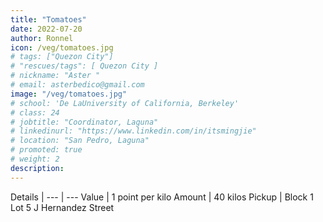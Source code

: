 ```yaml
---
title: "Tomatoes"
date: 2022-07-20
author: Ronnel
icon: /veg/tomatoes.jpg
# tags: ["Quezon City"]
# "rescues/tags": [ Quezon City ]
# nickname: "Aster "
# email: asterbedico@gmail.com
image: "/veg/tomatoes.jpg"
# school: 'De LaUniversity of California, Berkeley'
# class: 24
# jobtitle: "Coordinator, Laguna"
# linkedinurl: "https://www.linkedin.com/in/itsmingjie"
# location: "San Pedro, Laguna"
# promoted: true
# weight: 2
description: 
---
```




Details | 
--- | ---
Value | 1 point per kilo
Amount | 40 kilos
Pickup | Block 1 Lot 5 J Hernandez Street